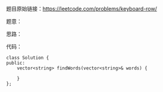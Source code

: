 题目原始链接：https://leetcode.com/problems/keyboard-row/





题意：





思路：





代码：

    class Solution {
    public:
        vector<string> findWords(vector<string>& words) {
            
        }
    };

